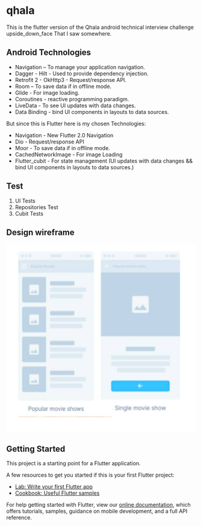# qhala

This is the flutter version of the Qhala android technical interview challenge upside_down_face That I saw somewhere.

## Android Technologies
- Navigation – To manage your application navigation.
- Dagger - Hilt - Used to provide dependency injection.
- Retrofit 2 - OkHttp3 - Request/response API.
- Room – To save data if in offline mode.
- Glide - For image loading.
- Coroutines - reactive programming paradigm.
- LiveData - To see UI updates with data changes.
- Data Binding - bind UI components in layouts to data sources.

But since this is Flutter here is my chosen Technologies:
- Navigation - New Flutter 2.0 Navigation
- Dio - Request/response API
- Moor - To save data if in offline mode.
- CachedNetworkImage - For image Loading
- Flutter_cubit - For state management (UI updates with data changes && bind UI components in layouts to data sources.)

## Test
1. UI Tests
2. Repositories Test
3. Cubit Tests

## Design wireframe
<img src="readme/design.jpg" alt="Movie design" height="500" />

## Getting Started

This project is a starting point for a Flutter application.

A few resources to get you started if this is your first Flutter project:

- [Lab: Write your first Flutter app](https://flutter.dev/docs/get-started/codelab)
- [Cookbook: Useful Flutter samples](https://flutter.dev/docs/cookbook)

For help getting started with Flutter, view our
[online documentation](https://flutter.dev/docs), which offers tutorials,
samples, guidance on mobile development, and a full API reference.
